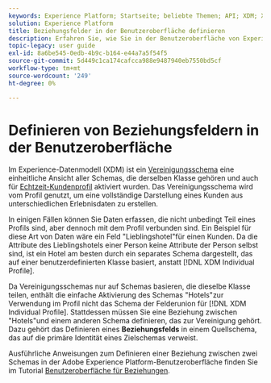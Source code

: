 ```yaml
---
keywords: Experience Platform; Startseite; beliebte Themen; API; XDM; XDM; XDM-System; Experience-Datenmodell; Datenmodell; ui; Arbeitsbereich; Beziehung; Feld;
solution: Experience Platform
title: Beziehungsfelder in der Benutzeroberfläche definieren
description: Erfahren Sie, wie Sie in der Benutzeroberfläche von Experience Platform ein Beziehungsfeld definieren.
topic-legacy: user guide
exl-id: 8a6be545-0edb-4b9c-b164-e44a7a5f54f5
source-git-commit: 5d449c1ca174cafcca988e9487940eb7550bd5cf
workflow-type: tm+mt
source-wordcount: '249'
ht-degree: 0%

---
```


# Definieren von Beziehungsfeldern in der Benutzeroberfläche

Im Experience-Datenmodell (XDM) ist ein [Vereinigungsschema](../../schema/composition.md#union) eine einheitliche Ansicht aller Schemas, die derselben Klasse gehören und auch für [Echtzeit-Kundenprofil](../../../profile/home.md) aktiviert wurden. Das Vereinigungsschema wird vom Profil genutzt, um eine vollständige Darstellung eines Kunden aus unterschiedlichen Erlebnisdaten zu erstellen.

In einigen Fällen können Sie Daten erfassen, die nicht unbedingt Teil eines Profils sind, aber dennoch mit dem Profil verbunden sind. Ein Beispiel für diese Art von Daten wäre ein Feld &quot;Lieblingshotel&quot;für einen Kunden. Da die Attribute des Lieblingshotels einer Person keine Attribute der Person selbst sind, ist ein Hotel am besten durch ein separates Schema dargestellt, das auf einer benutzerdefinierten Klasse basiert, anstatt [!DNL XDM Individual Profile].

Da Vereinigungsschemas nur auf Schemas basieren, die dieselbe Klasse teilen, enthält die einfache Aktivierung des Schemas &quot;Hotels&quot;zur Verwendung im Profil nicht das Schema der Felderunion für [!DNL XDM Individual Profile]. Stattdessen müssen Sie eine Beziehung zwischen &quot;Hotels&quot;und einem anderen Schema definieren, das zur Vereinigung gehört. Dazu gehört das Definieren eines **Beziehungsfelds** in einem Quellschema, das auf die primäre Identität eines Zielschemas verweist.

Ausführliche Anweisungen zum Definieren einer Beziehung zwischen zwei Schemas in der Adobe Experience Platform-Benutzeroberfläche finden Sie im Tutorial [Benutzeroberfläche für Beziehungen](../../tutorials/relationship-ui.md).
